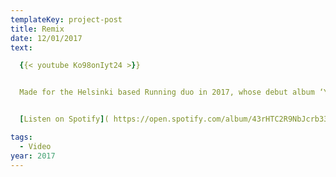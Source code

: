 ```yaml
---
templateKey: project-post
title: Remix
date: 12/01/2017
text: 

  {{< youtube Ko98onIyt24 >}}


  Made for the Helsinki based Running duo in 2017, whose debut album ‘YUO’ came out on Olde English Spelling Bee. The remix was released as part of the YUO remix album. Daglara, a fashion company from Athens, directed the video for the track. 12/2017


  [Listen on Spotify]( https://open.spotify.com/album/43rHTC2R9NbJcrb33Kk43B)

tags:
  - Video
year: 2017
---
```

